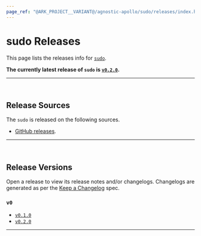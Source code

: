 ```yaml
---
page_ref: "@ARK_PROJECT__VARIANT@/agnostic-apollo/sudo/releases/index.html"
---
```


# sudo Releases

This page lists the releases info for [`sudo`](https://github.com/agnostic-apollo/sudo).

**The currently latest release of `sudo` is [`v0.2.0`](0/v0.2.0.md).**

---

&nbsp;





## Release Sources

The `sudo` is released on the following sources.

- [GitHub releases](https://github.com/agnostic-apollo/sudo/releases).

---

&nbsp;





## Release Versions

Open a release to view its release notes and/or changelogs. Changelogs are generated as per the [Keep a Changelog](https://github.com/olivierlacan/keep-a-changelog) spec.

### `v0`

- [`v0.1.0`](0/v0.1.0.md)
- [`v0.2.0`](0/v0.2.0.md)

---

&nbsp;
